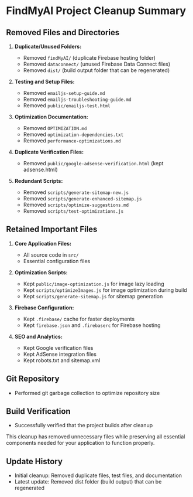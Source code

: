 # FindMyAI Project Cleanup Summary

## Removed Files and Directories

1. **Duplicate/Unused Folders:**

   - Removed `findMyAI/` (duplicate Firebase hosting folder)
   - Removed `dataconnect/` (unused Firebase Data Connect files)
   - Removed `dist/` (build output folder that can be regenerated)

2. **Testing and Setup Files:**

   - Removed `emailjs-setup-guide.md`
   - Removed `emailjs-troubleshooting-guide.md`
   - Removed `public/emailjs-test.html`

3. **Optimization Documentation:**

   - Removed `OPTIMIZATION.md`
   - Removed `optimization-dependencies.txt`
   - Removed `performance-optimizations.md`

4. **Duplicate Verification Files:**

   - Removed `public/google-adsense-verification.html` (kept adsense.html)

5. **Redundant Scripts:**
   - Removed `scripts/generate-sitemap-new.js`
   - Removed `scripts/generate-enhanced-sitemap.js`
   - Removed `scripts/optimize-suggestions.md`
   - Removed `scripts/test-optimizations.js`

## Retained Important Files

1. **Core Application Files:**

   - All source code in `src/`
   - Essential configuration files

2. **Optimization Scripts:**

   - Kept `public/image-optimization.js` for image lazy loading
   - Kept `scripts/optimizeImages.js` for image optimization during build
   - Kept `scripts/generate-sitemap.js` for sitemap generation

3. **Firebase Configuration:**

   - Kept `.firebase/` cache for faster deployments
   - Kept `firebase.json` and `.firebaserc` for Firebase hosting

4. **SEO and Analytics:**
   - Kept Google verification files
   - Kept AdSense integration files
   - Kept robots.txt and sitemap.xml

## Git Repository

- Performed git garbage collection to optimize repository size

## Build Verification

- Successfully verified that the project builds after cleanup

This cleanup has removed unnecessary files while preserving all essential components needed for your application to function properly.

## Update History

- Initial cleanup: Removed duplicate files, test files, and documentation
- Latest update: Removed dist folder (build output) that can be regenerated
